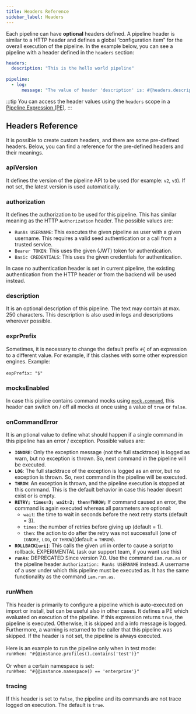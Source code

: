 ```yaml
---
title: Headers Reference
sidebar_label: Headers
---
```


Each pipeline can have **optional** headers defined. A pipeline header is similar to a HTTP header and defines a global “configuration item” for the overall execution of the pipeline. In the example below, you can see a pipeline with a header defined in the `headers` section:

```yaml
headers:
  description: "This is the hello world pipeline"
  
pipeline:
  - log:
      message: "The value of header 'description' is: #{headers.description}"
```

:::tip
You can access the header values using the ``headers`` scope in a [Pipeline Expression (PE)](../api/pel).
:::

## Headers Reference

It is possible to create custom headers, and there are some pre-defined headers. Below, you can find a reference for the pre-defined headers and their meanings.

### apiVersion

It defines the version of the pipeline API to be used (for example: `v2`, `v3`). If not set, the latest version is used automatically.    
                                                                                        
### authorization

It defines the authorization to be used for this pipeline. This has similar meaning as the HTTP `Authorization` header. The possible values are:

*   `RunAs USERNAME`: This executes the given pipeline as user with a given username. This requires a valid seed authentication or a call from a trusted service.
*   `Bearer TOKEN`: This uses the given (JWT) token for authentication.
*   `Basic CREDENTIALS`: This uses the given credentials for authentication.

In case no authentication header is set in current pipeline, the existing authentication from the HTTP header or from the backend will be used instead. 

### description

It is an optional description of this pipeline. The text may contain at max. 250 characters. This description is also used in logs and descriptions wherever possible.                                                                                                 

### exprPrefix

Sometimes, it is necessary to change the default prefix `#{` of an expression to a different value. For example, if this clashes with some other expression engines. Example:<br/><br/>`expPrefix: "$"` 

### mocksEnabled

In case this pipline contains command mocks using [``mock.command``](../api/commands#mockcommand), this header can switch on / off all mocks at once using a value of ``true`` or ``false``.                                                                                                     

### onCommandError

It is an ptional value to define what should happen if a single command in this pipeline has an error / exception. Possible values are:

  * **`IGNORE`**: Only the exception message (not the full stacktrace) is logged as warn, but no exception is thrown. So, next command in the pipeline will be executed.
  * **`LOG`**: The full stacktrace of the exception is logged as an error, but no exception is thrown. So, next command in the pipeline will be executed.
  * **`THROW`**: An exception is thrown, and the pipeline execution is stopped at this command. This is the default behavior in case this header doesnt exist or is empty.
  * **`RETRY; times=3; wait=2; then=THROW;`** If command caused an error, the command is again executed whereas all parameters are optional:
    *   `wait`: the time to wait in seconds before the next retry starts (default = 3).
    *   `times`: the number of retries before giving up (default = 1).
    *   `then`: the action to do after the retry was not successfull (one of `IGNORE`, `LOG`, or `THROW`)(default = `THROW`).
  *   **`ROLLBACK[uri]`**: This calls the given uri in order to cause a script to rollback. EXPERIMENTAL (ask our support team, if you want use this)
  *   **`runAs`**: DEPRECATED Since version 7.0. Use the command `iam.run.as` or the pipeline header `Authorization: RunAs USERNAME` instead. A username of a user under which this pipeline must be executed as. It has the same functionality as the command `iam.run.as`.                                                                                                      

### runWhen

This header is primarily to configure a pipeline which is auto-executed on import or install, but can be useful also in other cases. It defines a PE which evaluated on execution of the pipeline. If this expression returns `true`, the pipeline is executed. Otherwise, it is skipped and a info message is logged. Furthermore, a warning is returned to the caller that this pipeline was skipped. If the header is not set, the pipeline is always executed.<br/><br/>Here is an example to run the pipeline only when in test mode:  <br/>`runWhen: "#{@instance.profiles().contains('test')}"`<br/><br/>Or when a certain namespace is set:  <br/>`runWhen: "#{@instance.namespace() == 'enterprise'}"`                                                                  

### tracing

If this header is set to `false`, the pipeline and its commands are not trace logged on execution. The default is `true`.                                                                                                   


